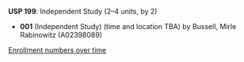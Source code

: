 **USP 199**: Independent Study (2–4 units, by 2)

- **001** (Independent Study) (time and location TBA) by Bussell, Mirle Rabinowitz (A02398089)

[Enrollment numbers over time](./USP199.tsv)
